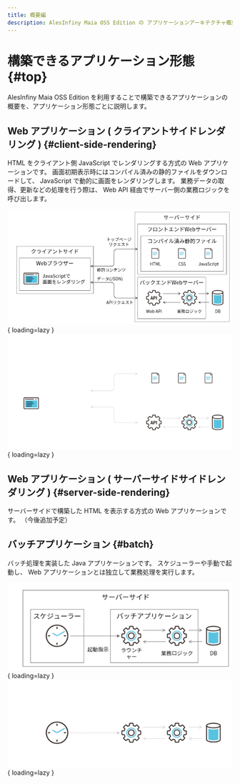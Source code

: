 ```yaml
---
title: 概要編
description: AlesInfiny Maia OSS Edition の アプリケーションアーキテクチャ概要を解説します。
---
```


# 構築できるアプリケーション形態 {#top}

AlesInfiny Maia OSS Edition を利用することで構築できるアプリケーションの概要を、アプリケーション形態ごとに説明します。

## Web アプリケーション ( クライアントサイドレンダリング ) {#client-side-rendering}

HTML をクライアント側 JavaScript でレンダリングする方式の Web アプリケーションです。
画面初期表示時にはコンパイル済みの静的ファイルをダウンロードして、 JavaScript で動的に画面をレンダリングします。
業務データの取得、更新などの処理を行う際は、 Web API 経由でサーバー側の業務ロジックを呼び出します。

![クライアントサイドレンダリング](../../images/app-architecture/overview/client-side-rendering-light.png#only-light){ loading=lazy }
![クライアントサイドレンダリング](../../images/app-architecture/overview/client-side-rendering-dark.png#only-dark){ loading=lazy }

## Web アプリケーション ( サーバーサイドサイドレンダリング ) {#server-side-rendering}

サーバーサイドで構築した HTML を表示する方式の Web アプリケーションです。
（今後追加予定）

## バッチアプリケーション {#batch}

バッチ処理を実装した Java アプリケーションです。
スケジューラーや手動で起動し、 Web アプリケーションとは独立して業務処理を実行します。

![バッチアプリケーション](../../images/app-architecture/overview/batch-application-light.png#only-light){ loading=lazy }
![バッチアプリケーション](../../images/app-architecture/overview/batch-application-dark.png#only-dark){ loading=lazy }
